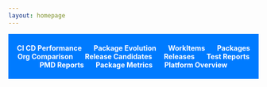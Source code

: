 ```yaml
---
layout: homepage
---
```


<style>
ul {
    list-style-type: none;
    padding: 20px 0;
    background: #007bff;
    text-align: center;
    margin-bottom: 20px;
}
ul li {
    display: inline-block;
    margin: 0 10px;
}
ul li a {
    color: #fff;
    font-weight: bold;
    text-decoration: none;
}
ul li a.selected {
    background-color: #0056b3;
    padding: 5px 10px;
    border-radius: 5px;
}
iframe {
    width: 100%;
    height: calc(100vh - 5vh - 60px);
    border: none;
    display: none;
}
#fullscreenIcon, #rotateIcon {
    position: absolute;
    top: 10px;
    right: 10px;
    cursor: pointer;
    color: #007bff;
    font-size: 24px;
}
#rotateIcon {
    right: 50px;
}

#orgSelector, #testOrgSelector, #domainSelector, #branchSelector {
    text-align: right;
    display: none;
    color: #34bdeb;
    padding: 10px;
    border-radius: 5px;
}

#orgSelector span, #testOrgSelector span, #domainSelector span, #branchSelector span{
    margin-right: 10px;
    font-weight: bold;
}

#orgSelector select,#testOrgSelector select, #domainSelector select, #branchSelector select {
    border: none;
    background: #0056b3;
    color: #fff;
    padding: 10px;
    margin: 5px;
    border-radius: 5px;
}

</style>

<ul id="navBar">
    <li><a href="#cicd">CI CD Performance</a></li>
    <li><a href="#evolution">Package Evolution</a></li>
    <li><a href="#workItems">WorkItems</a></li>
    <li><a href="#packages">Packages</a></li>
    <li><a href="#orgComparison">Org Comparison</a></li>
    <li><a href="#releasedefns">Release Candidates</a></li>
    <li><a href="#releases">Releases</a></li>
    <li><a href="#apexTests">Test Reports</a></li>
    <li><a href="#pmdReport">PMD Reports</a></li>
    <li><a href="#packageSummary">Package Metrics</a></li>
    <li><a href="#platformOverview">Platform Overview</a></li>
</ul>

<div id="orgSelector" style="text-align: right; display: none;">
    <span>Select an Org:</span>
    <select id="orgSelect">
        {% for org in site.data.orgs %}
        <option value="{{ org }}">{{ org }}</option>
        {% endfor %}
    </select>
</div>

<div id="testOrgSelector" style="text-align: right; display: none;">
    <span>Select an Org:</span>
    <select id="testOrgSelect">
        {% for org in site.data.testorgs %}
        <option value="{{ org }}">{{ org }}</option>
        {% endfor %}
    </select>
</div>

<div id="branchSelector" style="text-align: right; display: none;">
    <span>Select a Branch:</span>
      <select id="branchSelect">
        {% for branch in site.data.branches %}
        <option value="{{ branch }}">{{ branch }}</option>
        {% endfor %}
    </select>
</div>

<div id="domainSelector" style="text-align: right; display: none;">
    <span>Select a Domain/Release config:</span>
      <select id="domainSelect">
        {% for domain in site.data.domains %}
        <option value="{{ domain }}">{{ domain }}</option>
        {% endfor %}
    </select>
</div>



<!-- Icons -->
<i id="fullscreenIcon" class="fas fa-expand-arrows-alt" onclick="toggleFullscreen()"></i>
<i id="rotateIcon" class="fas fa-sync-alt" onclick="toggleRotation()"></i>

<!-- Iframes -->
<iframe id="iframe1"></iframe>
<iframe id="iframe2"></iframe>
<iframe id="iframe3"></iframe>
<iframe id="iframe4"></iframe>
<iframe id="iframe5"></iframe>
<iframe id="iframe6"></iframe>
<iframe id="iframe7"></iframe>
<iframe id="iframe8"></iframe>
<iframe id="iframe9"></iframe>
<iframe id="iframe10"></iframe>
<iframe id="iframe11"></iframe>


<script>
var fullscreen = false;
var rotating = false;
var rotateInterval;

{% assign dashboard = site.data.dashboard %}

var baseUrl = window.location.origin;
var pathArray = window.location.pathname.split('/');
let siteSuffix=`/${pathArray[1]}/`
if(siteSuffix=='//')
  siteSuffix='';


var tabs = {
    'cicd': {
        iframeId: 'iframe1',
        url: '{{ dashboard.cicd_performance_dashboard_url }}'
    },
    'evolution': {
        iframeId: 'iframe11',
        url: `${siteSuffix}/packageVisualisation/index.html`
    },
    'workItems': {
        iframeId: 'iframe10',
        url: `${siteSuffix}/workitems/workitems.html`
    },
     'packages': {
        iframeId: 'iframe2',
        url: `${siteSuffix}/packageviewer/`
    },
    'orgComparison': {
        iframeId: 'iframe3',
        url: `${siteSuffix}/packageVersionReports/packageVersionReport.html`
    },
      'releasedefns': {
        iframeId: 'iframe4',
        url: `${siteSuffix}/releasedefns/`  // url will be completed in showTab function
    },
    'releases': {
        iframeId: 'iframe5',
        url: `${siteSuffix}/releaselogs/`  // url will be completed in showTab function
    },
    'apexTests': {
        iframeId: 'iframe6',
        url: `${siteSuffix}/apextestResults/`
    },
    'pmdReport': {
        iframeId: 'iframe7',
        url: `${siteSuffix}/pmd/pmdReport.html`
    },
    'packageSummary': {
        iframeId: 'iframe8',
        url: '{{ dashboard.package_summary_dasbhoard_url }}'
    },
    'platformOverview': {
        iframeId: 'iframe9',
        url: '{{ dashboard.platform_overview_dashboard_url }}'
    }
  
};



function showTab(hash) {
    var tab = tabs[hash];

    if (!tab) {
        console.error('Invalid hash: ' + hash);
        return;
    }

    // Hide all iframes
    var iframes = document.getElementsByTagName('iframe');
    for (var i = 0; i < iframes.length; i++) {
        iframes[i].style.display = 'none';
        iframes[i].src = '';
    }

    // Show the selected iframe and set its src
    var iframe = document.getElementById(tab.iframeId);
    iframe.style.display = 'block';

    if(hash === 'apexTests') {
        document.getElementById('testOrgSelector').style.display = 'block';
        document.getElementById('branchSelector').style.display = 'none';
        document.getElementById('orgSelector').style.display = 'none';
        document.getElementById('domainSelector').style.display = 'none';
        var selectedOrg = document.getElementById('testOrgSelect').value;
        iframe.src = tab.url + selectedOrg + '.html';
    } 
    else if(hash === 'packages') {
        var selectedBranch = document.getElementById('branchSelect').value;
        iframe.src = tab.url + selectedBranch+ '.html';
       
        document.getElementById('orgSelector').style.display = 'none';
        document.getElementById('branchSelector').style.display = 'block';
        document.getElementById('domainSelector').style.display = 'none';
        document.getElementById('testOrgSelector').style.display = 'none';
    } 
    else if(hash === 'releasedefns') {
        var selectedDomain = document.getElementById('domainSelect').value;
        var selectedBranch = document.getElementById('branchSelect').value;
        iframe.src = tab.url + selectedBranch + "/"+ selectedDomain + '.html';       
        document.getElementById('orgSelector').style.display = 'none';
        document.getElementById('branchSelector').style.display = 'block';
        document.getElementById('domainSelector').style.display = 'block';
        document.getElementById('testOrgSelector').style.display = 'none';
    } else if (hash === 'releases')
    {
        var selectedDomain = document.getElementById('domainSelect').value;
        iframe.src = tab.url + selectedDomain + '.html';
       
        document.getElementById('orgSelector').style.display = 'none';
        document.getElementById('branchSelector').style.display = 'none';
        document.getElementById('domainSelector').style.display = 'block';
        document.getElementById('testOrgSelector').style.display = 'none';
    }
    else {
        iframe.src = tab.url;
       
        document.getElementById('orgSelector').style.display = 'none';
        document.getElementById('branchSelector').style.display = 'none';
        document.getElementById('domainSelector').style.display = 'none';
        document.getElementById('testOrgSelector').style.display = 'none';
    }

    // Highlight the selected link
    var links = document.querySelectorAll('ul#navBar li a');
    for (var i = 0; i < links.length; i++) {
        links[i].classList.remove('selected');
    }
    var link = document.querySelector('ul#navBar li a[href="#' + hash + '"]');
    link.classList.add('selected');
}

 function initializePage() {
            var hash = window.location.hash.substring(1);
            showTab(hash || 'cicd');
}

function toggleFullscreen() {
    if (!fullscreen) {
        if (document.documentElement.requestFullscreen) {
            document.documentElement.requestFullscreen();
        } else if (document.documentElement.mozRequestFullScreen) { /* Firefox */
            document.documentElement.mozRequestFullScreen();
        } else if (document.documentElement.webkitRequestFullscreen) { /* Chrome, Safari & Opera */
            document.documentElement.webkitRequestFullscreen();
        } else if (document.documentElement.msRequestFullscreen) { /* IE/Edge */
            document.documentElement.msRequestFullscreen();
        }
    } else {
        if (document.exitFullscreen) {
            document.exitFullscreen();
        } else if (document.mozCancelFullScreen) { /* Firefox */
            document.mozCancelFullScreen();
        } else if (document.webkitExitFullscreen) { /* Chrome, Safari and Opera */
            document.webkitExitFullscreen();
        } else if (document.msExitFullscreen) { /* IE/Edge */
            document.msExitFullscreen();
        }
    }
    fullscreen = !fullscreen;
}

function toggleRotation() {
    if (rotating) {
        clearInterval(rotateInterval);
    } else {
        rotateInterval = setInterval(function() {
            var selectedLink = document.querySelector('ul#navBar li a.selected');
            var nextLink = selectedLink.parentElement.nextSibling;
            if (!nextLink) {
                nextLink = document.querySelector('ul#navBar li a:first-child');
            }
            window.location.hash = nextLink.getAttribute("href").substring(1);
        }, 2 * 60 * 1000); // every 2 minutes
    }
    rotating = !rotating;
}

window.onload = function() {
    initializePage();

     // Event listener for org selection dropdown
    document.getElementById('testOrgSelect').addEventListener('change', function() {
        if (window.location.hash.substring(1) === 'apexTests') {
            showTab('apexTests');
        }
    });

     document.getElementById('domainSelect').addEventListener('change', function() {
        if (window.location.hash.substring(1) === 'releasedefns') {
            showTab('releasedefns');
        }
        else if (window.location.hash.substring(1) === 'releases') {
            showTab('releases');
        }
    });

      document.getElementById('branchSelect').addEventListener('change', function() {
        if (window.location.hash.substring(1) === 'releasedefns') {
            showTab('releasedefns');
        }
        else if (window.location.hash.substring(1) === 'domains') {
            showTab('domains');
        }
    });


};

window.onhashchange = function() {
    var hash = window.location.hash.substring(1);
    showTab(hash);
};
window.onhashchange = function() {
            initializePage();
};
</script>